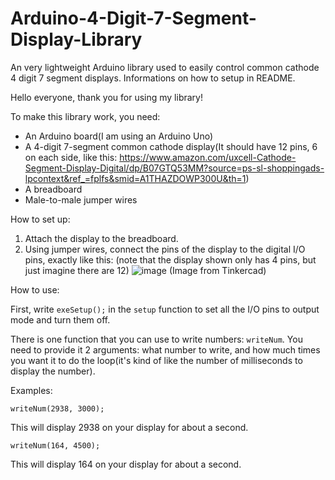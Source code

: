 # Arduino-4-Digit-7-Segment-Display-Library
An very lightweight Arduino library used to easily control common cathode 4 digit 7 segment displays. Informations on how to setup in README.

Hello everyone, thank you for using my library!

To make this library work, you need:
- An Arduino board(I am using an Arduino Uno)
- A 4-digit 7-segment common cathode display(It should have 12 pins, 6 on each side, like this: https://www.amazon.com/uxcell-Cathode-Segment-Display-Digital/dp/B07GTQ53MM?source=ps-sl-shoppingads-lpcontext&ref_=fplfs&smid=A1THAZDOWP300U&th=1)
- A breadboard
- Male-to-male jumper wires

How to set up:
1. Attach the display to the breadboard.
2. Using jumper wires, connect the pins of the display to the digital I/O pins, exactly like this: (note that the display shown only has 4 pins, but just imagine there are 12) ![image](https://github.com/ThePcCreator/Arduino-4-Digit-7-Segment-Display-Library/assets/152657248/422e5e45-5e22-4619-8df5-4189f6da6eca) (Image from Tinkercad)

How to use:

First, write `exeSetup();` in the `setup` function to set all the I/O pins to output mode and turn them off.

There is one function that you can use to write numbers: `writeNum`. You need to provide it 2 arguments: what number to write, and how much times you want it to do the loop(it's kind of like the number of milliseconds to display the number). 



Examples:

`writeNum(2938, 3000);`

This will display 2938 on your display for about a second.

`writeNum(164, 4500);`

This will display 164 on your display for about a second.
